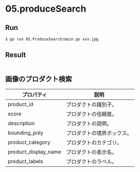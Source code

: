 # 05.produceSearch

## Run

```bash
$ go run 05.ProduceSearch/main.go xxx.jpg
```

## Result

```bash

```

## 画像のプロダクト検索

| プロパティ | 説明 |
| ----- | ----- |
| product_id | プロダクトの識別子。 |
| score | プロダクトの信頼度。 |
| description | プロダクトの説明。 |
| bounding_poly | プロダクトの境界ボックス。 |
| product_category | プロダクトのカテゴリ。 |
| product_display_name | プロダクトの表示名。 |
| product_labels | プロダクトのラベル。 |

